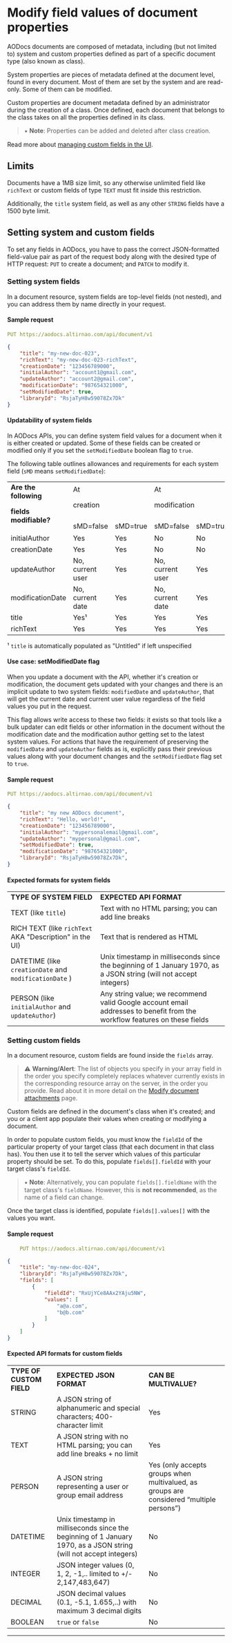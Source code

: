 # Modify field values of document properties

AODocs documents are composed of metadata, including (but not limited to) system and custom properties defined as part of a specific document type (also known as class).

System properties are pieces of metadata defined at the document level, found in every document. Most of them are set by the system and are read-only. Some of them can be modified.

Custom properties are document metadata defined by an administrator during the creation of a class. Once defined, each document that belongs to the class takes on all the properties defined in its class.

> ⭑  **Note**: Properties can be added and deleted after class creation.

Read more about [managing custom fields in the UI](https://support.aodocs.com/hc/en-us/articles/115000051523#h_76055d8f-c7aa-4eaa-b9d7-68aaea6a170b).


## Limits

Documents have a 1MB size limit, so any otherwise unlimited field like `richText` or custom fields of type `TEXT` must fit inside this restriction.

Additionally, the ```title``` system field, as well as any other `STRING` fields have a 1500 byte limit.


## Setting system and custom fields

To set any fields in AODocs, you have to pass the correct JSON-formatted field-value pair as part of the request body along with the desired type of HTTP request: ```PUT``` to create a document; and ```PATCH``` to modify it.


### Setting system fields

In a document resource, system fields are top-level fields (not nested), and you can address them by name directly in your request.


#### Sample request

```yaml
PUT https://aodocs.altirnao.com/api/document/v1
```

```json
{
    "title": "my-new-doc-023",
    "richText": "my-new-doc-023-richText",
    "creationDate": "123456789000",
    "initialAuthor": "account1@gmail.com",
    "updateAuthor": "account2@gmail.com",
    "modificationDate": "987654321000",
    "setModifiedDate": true,
    "libraryId": "RsjaTyH8w59078Zx7Dk"
}
```

#### Updatability of system fields

In AODocs APIs, you can define system field values for a document when it is either created or updated. Some of these fields can be created or modified only if you set the ```setModifiedDate``` boolean flag to ```true```.

The following table outlines allowances and requirements for each system field (`sMD` means `setModifiedDate`):


<table>
  <tr>
   <td rowspan="2" ><strong>Are the following</strong>
<p>
<strong>fields modifiable?</strong>
   </td>
   <td colspan="2" >At
<p>
creation
   </td>
   <td colspan="2" >At
<p>
modification
   </td>
  </tr>
  <tr>
   <td>sMD=false
   </td>
   <td>sMD=true
   </td>
   <td>sMD=false
   </td>
   <td>sMD=true
   </td>
  </tr>
  <tr>
   <td>initialAuthor
   </td>
   <td>Yes
   </td>
   <td>Yes
   </td>
   <td>No
   </td>
   <td>No
   </td>
  </tr>
  <tr>
   <td>creationDate
   </td>
   <td>Yes
   </td>
   <td>Yes
   </td>
   <td>No
   </td>
   <td>No
   </td>
  </tr>
  <tr>
   <td>updateAuthor
   </td>
   <td>No, current user
   </td>
   <td>Yes
   </td>
   <td>No, current user
   </td>
   <td>Yes
   </td>
  </tr>
  <tr>
   <td>modificationDate
   </td>
   <td>No, current date
   </td>
   <td>Yes
   </td>
   <td>No, current date
   </td>
   <td>Yes
   </td>
  </tr>
  <tr>
   <td>title
   </td>
   <td>Yes¹
   </td>
   <td>Yes
   </td>
   <td>Yes
   </td>
   <td>Yes
   </td>
  </tr>
  <tr>
   <td>richText
   </td>
   <td>Yes
   </td>
   <td>Yes
   </td>
   <td>Yes
   </td>
   <td>Yes
   </td>
  </tr>
</table>

¹ ```title``` is automatically populated as "Untitled" if left unspecified


#### Use case: setModifiedDate flag

When you update a document with the API, whether it's creation or modification, the document gets updated with your changes and there is an implicit update to two system fields: ```modifiedDate``` and ```updateAuthor```, that will get the current date and current user value regardless of the field values you put in the request.

This flag allows write access to these two fields: it exists so that tools like a bulk updater can edit fields or other information in the document without the modification date and the modification author getting set to the latest system values. For actions that have the requirement of preserving the ```modifiedDate``` and ```updateAuthor``` fields as is, explicitly pass their previous values along with your document changes and the ```setModifiedDate``` flag  set to ```true```.

#### Sample request

```yaml
PUT https://aodocs.altirnao.com/api/document/v1
```

```json
{
    "title": "my new AODocs document",
    "richText": "Hello, world!",
    "creationDate": "123456789000",
    "initialAuthor": "mypersonalemail@gmail.com",
    "updateAuthor": "mypersonal@gmail.com",
    "setModifiedDate": true,
    "modificationDate": "987654321000",
    "libraryId": "RsjaTyH8w59078Zx7Dk",
}
```


#### Expected formats for system fields


<table>
  <tr>
   <td><strong>TYPE OF SYSTEM FIELD</strong>
   </td>
   <td><strong>EXPECTED API FORMAT</strong>
   </td>
  </tr>
  <tr>
   <td>TEXT (like <code>title</code>)
   </td>
   <td>Text with no HTML parsing; you can add line breaks
   </td>
  </tr>
  <tr>
   <td>RICH TEXT (like <code>richText</code> AKA "Description" in the UI)
   </td>
   <td>Text that is rendered as HTML
   </td>
  </tr>
  <tr>
   <td>DATETIME (like <code>creationDate</code> and <code>modificationDate</code> )
   </td>
   <td>Unix timestamp in milliseconds since the beginning of 1 January 1970, as a JSON string (will not accept integers)
   </td>
  </tr>
  <tr>
   <td>PERSON (like <code>initialAuthor</code> and <code>updateAuthor</code>)
   </td>
   <td>Any string value; we recommend valid Google account email addresses to benefit from the workflow features on these fields
   </td>
  </tr>
</table>


### Setting custom fields

In a document resource, custom fields are found inside the ```fields``` array.

> ⚠ **Warning/Alert**: The list of objects you specify in your array field in the order you specify completely replaces whatever currently exists in the corresponding resource array on the server, in the order you provide. Read about it in more detail on the [Modify document attachments](/docs/aodocs-staging.altirnao.com/1/c/Guides/Manage%20AODocs%20documents/Create,%20modify,%20delete%20documents/Modify%20document%20attachments) page.

Custom fields are defined in the document's class when it's created; and you or a client app populate their values when creating or modifying a document.

In order to populate custom fields, you must know the ```fieldId``` of the particular property of your target class (that each document in that class has). You then use it to tell the server which values of this particular property should be set. To do this, populate ```fields[].fieldId``` with your target class's ```fieldId```.

> ⭑  **Note**: Alternatively, you can populate ```fields[].fieldName``` with the target class's ```fieldName```. However, this is **not recommended**, as the name of a field can change.

Once the target class is identified, populate ```fields[].values[]``` with the values you want.


#### Sample request

```yaml
    PUT https://aodocs.altirnao.com/api/document/v1
```

```json
{
    "title": "my-new-doc-024",
    "libraryId": "RsjaTyH8w59078Zx7Dk",
    "fields": [
        {
            "fieldId": "RxUjYCe8AAx2YAju5NW",
            "values": [
                "a@a.com",
                "b@b.com"
            ]
        }
    ]
}
```

#### Expected API formats for custom fields


<table>
  <tr>
   <td><strong>TYPE OF CUSTOM FIELD</strong>
   </td>
   <td><strong>EXPECTED JSON FORMAT</strong>
   </td>
   <td><strong>CAN BE MULTIVALUE?</strong>
   </td>
  </tr>
  <tr>
   <td>STRING
   </td>
   <td>A JSON string of alphanumeric and special characters; 400-character limit
   </td>
   <td>Yes
   </td>
  </tr>
  <tr>
   <td>TEXT
   </td>
   <td>A JSON string with no HTML parsing; you can add line breaks + no limit
   </td>
   <td>Yes
   </td>
  </tr>
  <tr>
   <td>PERSON
   </td>
   <td>A JSON string  representing a user or group email address
   </td>
   <td>Yes (only accepts groups when multivalued, as groups are considered “multiple persons”)
   </td>
  </tr>
  <tr>
   <td>DATETIME
   </td>
   <td>Unix timestamp in milliseconds since the beginning of 1 January 1970, as a JSON string (will not accept integers)
   </td>
   <td>No
   </td>
  </tr>
  <tr>
   <td>INTEGER
   </td>
   <td>JSON integer values (0, 1, 2, -1,.. limited to +/- 2,147,483,647)
   </td>
   <td>No
   </td>
  </tr>
  <tr>
   <td>DECIMAL
   </td>
   <td>JSON decimal values (0.1, -5.1, 1.655,..) with maximum 3 decimal digits
   </td>
   <td>No
   </td>
  </tr>
  <tr>
   <td>BOOLEAN
   </td>
   <td><code>true</code> or <code>false</code>
   </td>
   <td>No
   </td>
  </tr>
</table>

---

